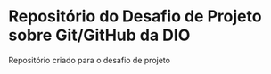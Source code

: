 # Repositório do Desafio de Projeto sobre Git/GitHub da DIO
Repositório criado para o desafio de projeto
